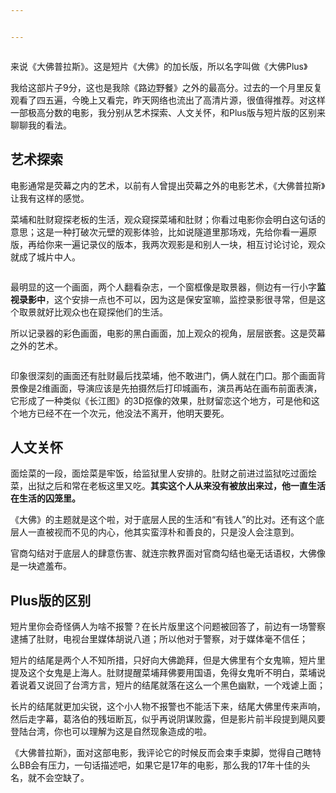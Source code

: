 ```yaml
---


---
```


<p><img src="https://img3.doubanio.com/view/photo/l/public/p2505928032.webp" alt=""></p>
<p>来说《大佛普拉斯》。这是短片《大佛》的加长版，所以名字叫做《大佛Plus》</p>
<p>我给这部片子9分，这也是我除《路边野餐》之外的最高分。过去的一个月里反复观看了四五遍，今晚上又看完，昨天网络也流出了高清片源，很值得推荐。对这样一部极高分数的电影，我分别从艺术探索、人文关怀，和Plus版与短片版的区别来聊聊我的看法。</p>
<h2 id="艺术探索">艺术探索</h2>
<p>电影通常是荧幕之内的艺术，以前有人曾提出荧幕之外的电影艺术，《大佛普拉斯》让我有这样的感觉。</p>
<p>菜埔和肚财窥探老板的生活，观众窥探菜埔和肚财；你看过电影你会明白这句话的意思；这是一种打破次元壁的观影体验，比如说隧道里那场戏，先给你看一遍原版，再给你来一遍记录仪的版本，我两次观影是和别人一块，相互讨论讨论，观众就成了城片中人。</p>
<p><img src="https://i.loli.net/2018/04/01/5ac0e9cb7dbdf.jpg" alt=""></p>
<p>最明显的这一个画面，两个人翻看杂志，一个窗框像是取景器，侧边有一行小字<strong>监视录影中</strong>，这个安排一点也不可以，因为这是保安室嘛，监控录影很寻常，但是这个取景就好比观众也在窥探他们的生活。</p>
<p>所以记录器的彩色画面，电影的黑白画面，加上观众的视角，层层嵌套。这是荧幕之外的艺术。</p>
<p><img src="https://i.loli.net/2018/04/01/5ac0ead3ad246.jpg" alt=""></p>
<p>印象很深刻的画面还有肚财最后找菜埔，他不敢进门，俩人就在门口。那个画面背景像是2维画面，导演应该是先拍摄然后打印城画布，演员再站在画布前面表演，它形成了一种类似《长江图》的3D抠像的效果，肚财留恋这个地方，可是他和这个地方已经不在一个次元，他没法不离开，他明天要死。</p>
<h2 id="人文关怀">人文关怀</h2>
<p>面烩菜的一段，面烩菜是牢饭，给监狱里人安排的。肚财之前进过监狱吃过面烩菜，出狱之后和常在老板这里又吃。<strong>其实这个人从来没有被放出来过，他一直生活在生活的囚笼里。</strong></p>
<p>《大佛》的主题就是这个啦，对于底层人民的生活和“有钱人”的比对。还有这个底层人一直被视而不见的内心，他其实蛮淳朴和善良的，只是没人会注意到。</p>
<p>官商勾结对于底层人的肆意伤害、就连宗教界面对官商勾结也毫无话语权，大佛像是一块遮羞布。</p>
<h2 id="plus版的区别">Plus版的区别</h2>
<p>短片里你会奇怪俩人为啥不报警？在长片版里这个问题被回答了，前边有一场警察逮捕了肚财，电视台里媒体胡说八道；所以他对于警察，对于媒体毫不信任；</p>
<p>短片的结尾是两个人不知所措，只好向大佛跪拜，但是大佛里有个女鬼嘛，短片里提及这个女鬼是上海人。肚财提醒菜埔拜佛要用国语，免得女鬼听不明白，菜埔说着说着又说回了台湾方言，短片的结尾就落在这么一个黑色幽默，一个戏谑上面；</p>
<p>长片的结尾就更加尖锐，这个小人物不报警也不能活下来，结尾大佛里传来声响，然后走字幕，葛洛伯的残垣断瓦，似乎再说阴谋败露，但是影片前半段提到飓风要登陆台湾，你也可以理解为这是自然现象造成的啦。</p>
<p>《大佛普拉斯》，面对这部电影，我评论它的时候反而会束手束脚，觉得自己瞎特么BB会有压力，一句话描述吧，如果它是17年的电影，那么我的17年十佳的头名，就不会空缺了。</p>

